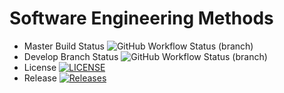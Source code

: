 # Software Engineering Methods
* Master Build Status ![GitHub Workflow Status (branch)](https://img.shields.io/github/actions/workflow/status/Darryan/sem/main.yml?branch=master)
* Develop Branch Status ![GitHub Workflow Status (branch)](https://img.shields.io/github/actions/workflow/status/Darryan/sem/main.yml?branch=develop)
* License [![LICENSE](https://img.shields.io/github/license/Darryan/sem.svg?style=flat-square)](https://github.com/Darryan/sem/blob/master/LICENSE)
* Release [![Releases](https://img.shields.io/github/release/Darryan/sem/all.svg?style=flat-square)](https://github.com/Darryan/sem/releases)